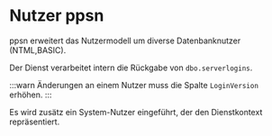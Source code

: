 # Nutzer ppsn

ppsn erweitert das Nutzermodell um diverse Datenbanknutzer (NTML,BASIC).

Der Dienst verarbeitet intern die Rückgabe von `dbo.serverlogins`.

:::warn
Änderungen an einem Nutzer muss die Spalte `LoginVersion` erhöhen.
:::

Es wird zusätz ein System-Nutzer eingeführt, der den Dienstkontext repräsentiert.